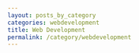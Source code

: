 ```yaml
---
layout: posts_by_category
categories: webdevelopment 
title: Web Development 
permalink: /category/webdevelopment
---
```

